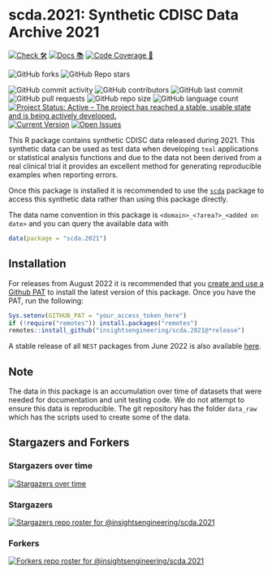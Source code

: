 # scda.2021: Synthetic CDISC Data Archive 2021

<!-- start badges -->
[![Check 🛠](https://github.com/insightsengineering/scda.2021/actions/workflows/check.yaml/badge.svg)](https://github.com/insightsengineering/scda.2021/actions/workflows/check.yaml)
[![Docs 📚](https://github.com/insightsengineering/scda.2021/actions/workflows/docs.yaml/badge.svg)](https://insightsengineering.github.io/scda.2021/)
[![Code Coverage 📔](https://raw.githubusercontent.com/insightsengineering/scda.2021/_xml_coverage_reports/data/main/badge.svg)](https://raw.githubusercontent.com/insightsengineering/scda.2021/_xml_coverage_reports/data/main/coverage.xml)

![GitHub forks](https://img.shields.io/github/forks/insightsengineering/scda.2021?style=social)
![GitHub Repo stars](https://img.shields.io/github/stars/insightsengineering/scda.2021?style=social)

![GitHub commit activity](https://img.shields.io/github/commit-activity/m/insightsengineering/scda.2021)
![GitHub contributors](https://img.shields.io/github/contributors/insightsengineering/scda.2021)
![GitHub last commit](https://img.shields.io/github/last-commit/insightsengineering/scda.2021)
![GitHub pull requests](https://img.shields.io/github/issues-pr/insightsengineering/scda.2021)
![GitHub repo size](https://img.shields.io/github/repo-size/insightsengineering/scda.2021)
![GitHub language count](https://img.shields.io/github/languages/count/insightsengineering/scda.2021)
[![Project Status: Active – The project has reached a stable, usable state and is being actively developed.](https://www.repostatus.org/badges/latest/active.svg)](https://www.repostatus.org/#active)
[![Current Version](https://img.shields.io/github/r-package/v/insightsengineering/scda.2021/main?color=purple\&label=package%20version)](https://github.com/insightsengineering/scda.2021/tree/main)
[![Open Issues](https://img.shields.io/github/issues-raw/insightsengineering/scda.2021?color=red\&label=open%20issues)](https://github.com/insightsengineering/scda.2021/issues?q=is%3Aissue+is%3Aopen+sort%3Aupdated-desc)
<!-- end badges -->

This R package contains synthetic CDISC data released during 2021.
This synthetic data can be used as test data when developing `teal` applications or statistical analysis functions and due to the data not been derived from a real clinical trial it provides an excellent method for generating reproducible examples when reporting errors.

Once this package is installed it is recommended to use the [`scda`](https://insightsengineering.github.io/scda) package to access this synthetic data rather than using this package directly.

The data name convention in this package is `<domain>_<?area?>_<added on date>` and you can query the available data with

```r
data(package = "scda.2021")
```

## Installation

For releases from August 2022 it is recommended that you [create and use a Github PAT](https://docs.github.com/en/github/authenticating-to-github/keeping-your-account-and-data-secure/creating-a-personal-access-token) to install the latest version of this package. Once you have the PAT, run the following:

```r
Sys.setenv(GITHUB_PAT = "your_access_token_here")
if (!require("remotes")) install.packages("remotes")
remotes::install_github("insightsengineering/scda.2021@*release")
```

A stable release of all `NEST` packages from June 2022 is also available [here](https://github.com/insightsengineering/depository#readme).

## Note

The data in this package is an accumulation over time of datasets that were needed for documentation and unit testing code. We do not attempt to ensure this data is reproducible. The git repository has the folder `data_raw` which has the scripts used to create some of the data.

## Stargazers and Forkers

### Stargazers over time

[![Stargazers over time](https://starchart.cc/insightsengineering/scda.2021.svg)](https://starchart.cc/insightsengineering/scda.2021)

### Stargazers

[![Stargazers repo roster for @insightsengineering/scda.2021](https://reporoster.com/stars/insightsengineering/scda.2021)](https://github.com/insightsengineering/scda.2021/stargazers)

### Forkers

[![Forkers repo roster for @insightsengineering/scda.2021](https://reporoster.com/forks/insightsengineering/scda.2021)](https://github.com/insightsengineering/scda.2021/network/members)
